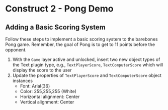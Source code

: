 # Construct 2 - Pong Demo

## Adding a Basic Scoring System

Follow these steps to implement a basic scoring system to the barebones Pong game.  Remember, the goal of Pong is to get to 11 points before the opponent. 

1. With the `Game` layer active and unlocked, insert two new object types of the Text plugin type, e.g., `TextPlayerScore`, `TextComputerScore` which will display the score to the user
2. Update the properties of `TextPlayerScore` and `TextComputerScore` object instances
    * Font: Arial(36)
    * Color: 255,255,255 (White)
    * Horizontal alignment: Center
    * Vertical alignment: Center